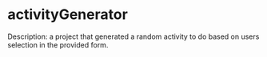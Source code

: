 # activityGenerator
Description: a project that generated a random activity to do based on users selection in the provided form.

